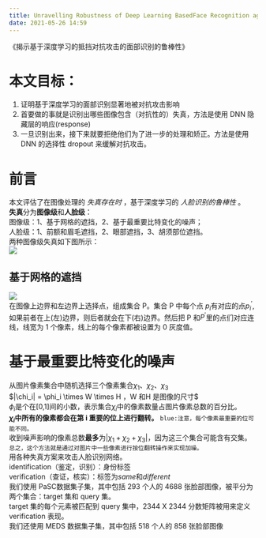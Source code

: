 ```yaml
---
title: Unravelling Robustness of Deep Learning BasedFace Recognition against Adversarial Attacks
date: 2021-05-26 14:59
---
```

《揭示基于深度学习的抵挡对抗攻击的面部识别的鲁棒性》

# 本文目标：  
1. 证明基于深度学习的面部识别显著地被对抗攻击影响
2. 首要做的事就是识别出哪些图像包含（对抗性的）失真，方法是使用 DNN 隐藏层的响应(response)
3. 一旦识别出来，接下来就要拒绝他们为了进一步的处理和矫正。方法是使用 DNN 的选择性 dropout 来缓解对抗攻击。    
# 前言  
本文评估了在图像处理的 *失真存在时* ，基于深度学习的 *人脸识别的鲁棒性* 。     
**失真**分为**图像级**和**人脸级**：    
图像级：1、基于网格的遮挡，2、基于最重要比特变化的噪声；    
人脸级：1、前额和眉毛遮挡，2、眼部遮挡，3、胡须部位遮挡。    
两种图像级失真如下图所示：  
![](./_image/2021-05-26/2021-05-26-21-10-49@2x.png)  

## 基于网格的遮挡  
![](./_image/2021-05-26/2021-05-26-21-20-48@2x.png)   
在图像上边界和左边界上选择点，组成集合 P。集合 P 中每个点 $p_i$有对应的点$p_i^{'}$,如果前者在上(左)边界，则后者就会在下(右)边界。然后把 P 和$P^{'}$里的点们对应连线，线宽为 1 个像素，线上的每个像素都被设置为 0 灰度值。  
# 基于最重要比特变化的噪声  
从图片像素集合中随机选择三个像素集合$\chi_1$、$\chi_2$、$\chi_3$   
$|\chi_i| = \phi_i \times W \times H $，$W 和H 是图像的尺寸$  
$\phi_i$是个在[0,1]间的小数，表示集合$\chi_i$中的像素数量占图片像素总数的百分比。     
**$\chi_i$中所有的像素都会在第 i 重要的位上进行翻转。** `blue:注意，每个像素最重要的位可能不同。`   
收到噪声影响的像素总数**最多**为$| \chi_1 + \chi_2 + \chi_3 |$，因为这三个集合可能含有交集。   
`总之，这个方法就是通过对图片中一些像素进行按位翻转操作来实现加噪。  `     
用各种失真方案来攻击人脸识别网络。   
identification（鉴定，识别）：身份标签   
verification（查证，核实）：标签为$same$和$different$    
我们使用 PaSC数据集子集，其中包括 293 个人的 4688 张脸部图像，被平分为两个集合：target 集和 query 集。  
target 集的每个元素被匹配到 query 集中，2344 X 2344 分数矩阵被用来定义 verification 表现。  
我们还使用 MEDS 数据集子集，其中包括 518 个人的 858 张脸部图像